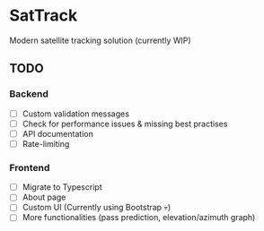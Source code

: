 # SatTrack

Modern satellite tracking solution (currently WIP)

## TODO

### Backend

- [ ] Custom validation messages
- [ ] Check for performance issues & missing best practises
- [ ] API documentation
- [ ] Rate-limiting

### Frontend

- [ ] Migrate to Typescript
- [ ] About page
- [ ] Custom UI (Currently using Bootstrap 💀)
- [ ] More functionalities (pass prediction, elevation/azimuth graph)

